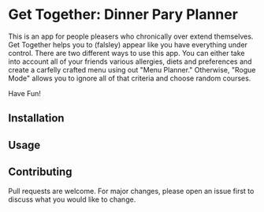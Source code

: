 # Get Together: Dinner Pary Planner

This is an app for people pleasers who chronically over extend themselves. Get Together helps you to (falsley) appear like you have everything under control.
There are two different ways to use this app. You can either take into account all of your friends various allergies, diets and preferences and create a carfelly crafted menu using out "Menu Planner." Otherwise, "Rogue Mode" allows you to ignore all of that criteria and choose random courses. 

Have Fun!

## Installation




## Usage


## Contributing
Pull requests are welcome. For major changes, please open an issue first to discuss what you would like to change.

